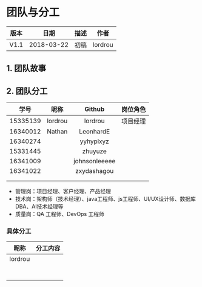 # 团队与分工

| 版本 |    日期    | 描述 |  作者   |
| :--: | :--------: | :--: | :-----: |
| V1.1 | 2018-03-22 | 初稿 | lordrou |

## 1. 团队故事

## 2. 团队分工

|   学号   |  昵称   |    Github     | 岗位角色 |
| :------: | :-----: | :-----------: | :------: |
| 15335139 | lordrou |    lordrou    | 项目经理 |
| 16340012 | Nathan  |   LeonhardE   |          |
| 16340274 |         |   yyhyplxyz   |          |
| 15331445 |         |    zhuyuze    |          |
| 16341009 |         | johnsonleeeee |          |
| 16341022 |         |  zxydashagou  |          |
|          |         |               |          |
|          |         |               |          |

* 管理岗：项目经理、客户经理、产品经理
* 技术岗：架构师（技术经理）、java工程师、js工程师、UI/UX设计师、数据库DBA、AI技术经理等
* 质量岗：QA 工程师、DevOps 工程师

### 具体分工

|  昵称   | 分工内容 |
| :-----: | :------: |
| lordrou |          |
|         |          |
|         |          |
|         |          |
|         |          |
|         |          |
|         |          |
|         |          |

